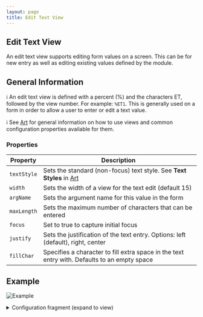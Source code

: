 ```yaml
---
layout: page
title: Edit Text View
---
```

## Edit Text View
An edit text view supports editing form values on a screen. This can be for new entry as well as editing existing values defined by the module.

## General Information

:information_source: An edit text view is defined with a percent (%) and the characters ET, followed by the view number. For example: `%ET1`. This is generally used on a form in order to allow a user to enter or edit a text value.

:information_source: See [Art](../general.md) for general information on how to use views and common configuration properties available for them.

### Properties

| Property    | Description  |
|-------------|--------------|
| `textStyle` | Sets the standard (non-focus) text style. See **Text Styles** in [Art](../general.md) |
| `width` | Sets the width of a view for the text edit (default 15)|
| `argName` | Sets the argument name for this value in the form |
| `maxLength` | Sets the maximum number of characters that can be entered |
| `focus` | Set to true to capture initial focus |
| `justify` | Sets the justification of the text entry. Options: left (default), right, center |
| `fillChar` | Specifies a character to fill extra space in the text entry with. Defaults to an empty space |

## Example

![Example](../../assets/images/edit_text_view_example1.png "Text label")

<details>
<summary>Configuration fragment (expand to view)</summary>
<div markdown="1">
```
ET1: {
  maxLength: @config:users.usernameMax
  argName: username
  focus: true
}
```
</div>
</details>
